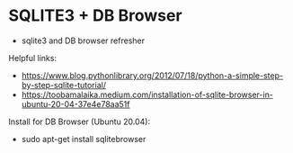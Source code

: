 # SQLITE3 + DB Browser
- sqlite3 and DB browser refresher

Helpful links:
- https://www.blog.pythonlibrary.org/2012/07/18/python-a-simple-step-by-step-sqlite-tutorial/
- https://toobamalaika.medium.com/installation-of-sqlite-browser-in-ubuntu-20-04-37e4e78aa51f

Install for DB Browser (Ubuntu 20.04):
- sudo apt-get install sqlitebrowser